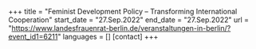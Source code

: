 +++
title = "Feminist Development Policy – Transforming International Cooperation"
start_date = "27.Sep.2022"
end_date = "27.Sep.2022"
url = "https://www.landesfrauenrat-berlin.de/veranstaltungen-in-berlin/?event_id1=6211"
languages = []
[contact]
+++